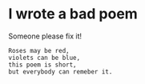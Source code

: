 # I wrote a bad poem
Someone please fix it!

    Roses may be red,
    violets can be blue,
    this poem is short,
    but everybody can remeber it.
